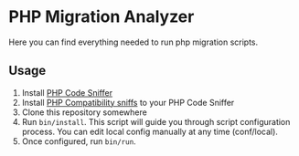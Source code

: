 PHP Migration Analyzer
======================

Here you can find everything needed to run php migration scripts.

Usage
-----

1. Install [PHP Code Sniffer](http://pear.php.net/package/PHP_CodeSniffer)
2. Install [PHP Compatibility sniffs](https://github.com/isanosyan/PHPCompatibility) to your PHP Code Sniffer
3. Clone this repository somewhere
4. Run `bin/install`. This script will guide you through script configuration process. You can edit local config manually at any time (conf/local).
5. Once configured, run `bin/run`.

